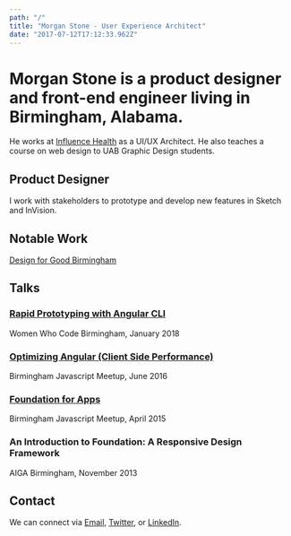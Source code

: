 ```yaml
---
path: "/"
title: "Morgan Stone - User Experience Architect"
date: "2017-07-12T17:12:33.962Z"
---
```


# Morgan Stone is a product designer and front-end engineer living in Birmingham, Alabama.

He works at [Influence Health](https://www.influencehealth.com) as a UI/UX Architect. He also teaches a course on web design to UAB Graphic Design students.


## Product Designer
<div class="small-container">
I work with stakeholders to prototype and develop new features in Sketch and InVision.
</div>

## Notable Work

<div class="small-container">

[Design for Good Birmingham](http://www.designforgoodbham.com)

</div>

## Talks
<div class="small-container">

### [Rapid Prototyping with Angular CLI](https://github.com/mstone6769/lets-build-a-zoo)
Women Who Code Birmingham, January 2018

### [Optimizing Angular (Client Side Performance)](https://www.slideshare.net/morganstone/optimizing-angular-performance-in-enterprise-single-page-apps)
Birmingham Javascript Meetup, June 2016

### [Foundation for Apps](https://github.com/mstone6769/theRocksRecipes)
Birmingham Javascript Meetup, April 2015

### An Introduction to Foundation: A Responsive Design Framework
AIGA Birmingham, November 2013

</div>


## Contact

<div class="small-container">

We can connect via [Email](mailto:mstone@designbymorgan.com), [Twitter](https://twitter.com/morganstone), or [LinkedIn](https://www.linkedin.com/in/morganstone).

</div>
